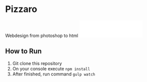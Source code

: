 # Pizzaro
Webdesign from photoshop to html
![pizarro](https://raw.githubusercontent.com/estebanfloresf/pizzaro/master/app/img/pizzaro-logo.png "Pizarro")

## How to Run

1. Git clone this repository
2. On your console execute `npm install`
3. After finished, run command `gulp watch`
